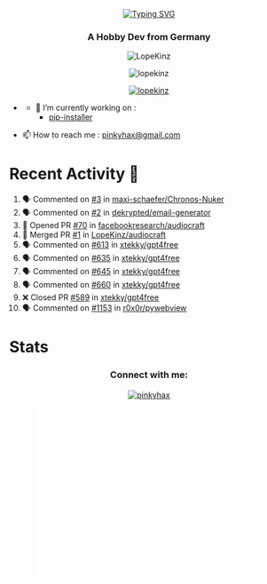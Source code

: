 <div align=center>
<a href="https://git.io/typing-svg"><img src="https://readme-typing-svg.herokuapp.com?font=Fira+Code&pause=1000&center=true&multiline=true&width=435&height=55&lines=Lopekinz;Advanced+Python+Developer" alt="Typing SVG" /></a>
</div>
<h3 align="center">A Hobby Dev from Germany</h3>

<p align="center"> <img src="https://img.shields.io/github/followers/LopeKinz?label=Follow&style=social)](https://github.com/LopeKinz" alt="LopeKinz" /> </p>
<p align="center"> <img src="https://komarev.com/ghpvc/?username=lopekinz&label=Profile%20views&color=0e75b6&style=flat" alt="lopekinz" /> </p>

<p align="center"> <a href="https://github.com/ryo-ma/github-profile-trophy"><img src="https://github-profile-trophy.vercel.app/?username=lopekinz&theme=onedark" alt="lopekinz" /></a> </p>

* - 🔭 I’m currently working on :
     * [pip-installer](https://www.github.com/LopeKinz/pip-installer)

- 📫 How to reach me : [pinkyhax@gmail.com](mailto:pinkyhax@gmail.com)

# Recent Activity 🎉
<!--START_SECTION:activity-->
1. 🗣 Commented on [#3](https://github.com/maxi-schaefer/Chronos-Nuker/issues/3) in [maxi-schaefer/Chronos-Nuker](https://github.com/maxi-schaefer/Chronos-Nuker)
2. 🗣 Commented on [#2](https://github.com/dekrypted/email-generator/issues/2) in [dekrypted/email-generator](https://github.com/dekrypted/email-generator)
3. 💪 Opened PR [#70](https://github.com/facebookresearch/audiocraft/pull/70) in [facebookresearch/audiocraft](https://github.com/facebookresearch/audiocraft)
4. 🎉 Merged PR [#1](https://github.com/LopeKinz/audiocraft/pull/1) in [LopeKinz/audiocraft](https://github.com/LopeKinz/audiocraft)
5. 🗣 Commented on [#613](https://github.com/xtekky/gpt4free/issues/613) in [xtekky/gpt4free](https://github.com/xtekky/gpt4free)
6. 🗣 Commented on [#635](https://github.com/xtekky/gpt4free/issues/635) in [xtekky/gpt4free](https://github.com/xtekky/gpt4free)
7. 🗣 Commented on [#645](https://github.com/xtekky/gpt4free/issues/645) in [xtekky/gpt4free](https://github.com/xtekky/gpt4free)
8. 🗣 Commented on [#660](https://github.com/xtekky/gpt4free/issues/660) in [xtekky/gpt4free](https://github.com/xtekky/gpt4free)
9. ❌ Closed PR [#589](https://github.com/xtekky/gpt4free/pull/589) in [xtekky/gpt4free](https://github.com/xtekky/gpt4free)
10. 🗣 Commented on [#1153](https://github.com/r0x0r/pywebview/issues/1153) in [r0x0r/pywebview](https://github.com/r0x0r/pywebview)
<!--END_SECTION:activity-->


# Stats
<h3 align="center">Connect with me:</h3>
<p align="center">
<a href="https://instagram.com/pinkyhax" target="blank"><img align="center" src="https://raw.githubusercontent.com/rahuldkjain/github-profile-readme-generator/master/src/images/icons/Social/instagram.svg" alt="pinkyhax" height="30" width="40" /></a>
</p>

<p align=center>
  <img align="center" src="/github-metrics.svg" alt="Metrics" width="400">
</p>


